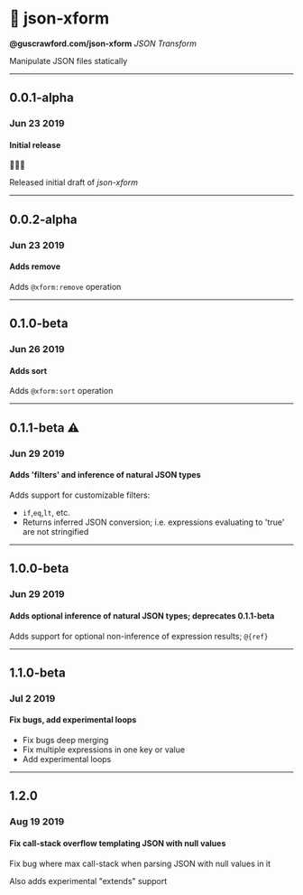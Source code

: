 # 🔀 json-xform

**@guscrawford.com/json-xform** *JSON Transform*

Manipulate JSON files statically

----

## 0.0.1-alpha
### Jun 23 2019
#### Initial release

🎉🎈🎊

Released initial draft of *json-xform*

----

## 0.0.2-alpha
### Jun 23 2019
#### Adds remove

Adds `@xform:remove` operation

----

## 0.1.0-beta
### Jun 26 2019
#### Adds sort

Adds `@xform:sort` operation


----

## 0.1.1-beta ⚠
### Jun 29 2019
#### Adds 'filters' and inference of natural JSON types

Adds support for customizable filters:
 - `if`,`eq`,`lt`, etc.
 - Returns inferred JSON conversion; i.e. expressions evaluating to 'true' are not stringified


----

## 1.0.0-beta
### Jun 29 2019
#### Adds optional inference of natural JSON types; deprecates 0.1.1-beta

Adds support for optional non-inference of expression results; `@{ref}`

----

## 1.1.0-beta
### Jul 2 2019
#### Fix bugs, add experimental loops

- Fix bugs deep merging
- Fix multiple expressions in one key or value
- Add experimental loops

----

## 1.2.0
### Aug 19 2019
#### Fix call-stack overflow templating JSON with null values

Fix bug where max call-stack when parsing JSON with null values in it

Also adds experimental "extends" support
